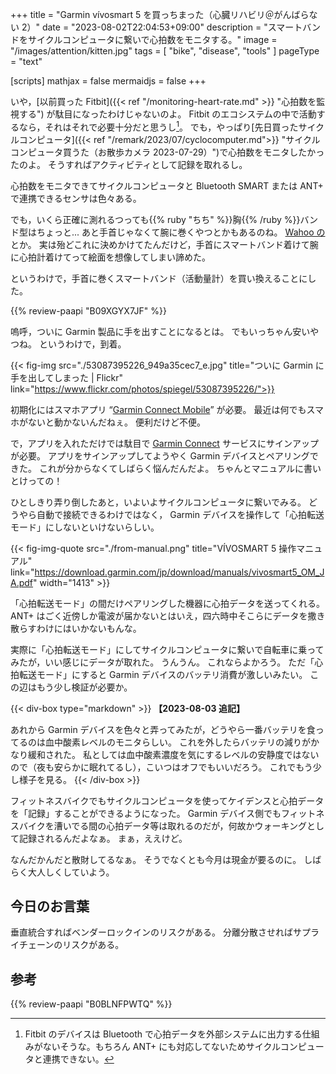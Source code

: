 +++
title = "Garmin vívosmart 5 を買っちまった（心臓リハビリ＠がんばらない 2）"
date =  "2023-08-02T22:04:53+09:00"
description = "スマートバンドをサイクルコンピュータに繋いで心拍数をモニタする。"
image = "/images/attention/kitten.jpg"
tags = [ "bike", "disease", "tools" ]
pageType = "text"

[scripts]
  mathjax = false
  mermaidjs = false
+++

いや，[以前買った Fitbit]({{< ref "/monitoring-heart-rate.md" >}} "心拍数を監視する") が駄目になったわけじゃないのよ。
Fitbit のエコシステムの中で活動するなら，それはそれで必要十分だと思うし[^fb1]。
でも，やっぱり[先日買ったサイクルコンピュータ]({{< ref "/remark/2023/07/cyclocomputer.md">}} "サイクルコンピュータ買うた（お散歩カメラ 2023-07-29）")で心拍数をモニタしたかったのよ。
そうすればアクティビティとして記録を取れるし。

[^fb1]: Fitbit のデバイスは Bluetooth で心拍データを外部システムに出力する仕組みがないそうな。もちろん ANT+ にも対応してないためサイクルコンピュータと連携できない。

心拍数をモニタできてサイクルコンピュータと Bluetooth SMART または ANT+ で連携できるセンサは色々ある。

でも，いくら正確に測れるつっても{{% ruby "ちち" %}}胸{{% /ruby %}}バンド型はちょっと...
あと手首じゃなくて腕に巻くやつとかもあるのね。
[Wahoo の](https://www.amazon.co.jp/dp/B078GRMFSN?tag=baldandersinf-22&linkCode=ogi&th=1&psc=1 "Amazon | Wahoo TICKR FITハートレートアームバンド、Bluetooth/ANT + | WAHOO(ワフー) | 心拍計")とか。
実は殆どこれに決めかけてたんだけど，手首にスマートバンド着けて腕に心拍計着けてって絵面を想像してしまい諦めた。

というわけで，手首に巻くスマートバンド（活動量計）を買い換えることにした。

{{% review-paapi "B09XGYX7JF" %}} <!-- GARMIN vívosmart 5 -->

嗚呼，ついに Garmin 製品に手を出すことになるとは。
でもいっちゃん安いやつね。
というわけで，到着。

{{< fig-img src="./53087395226_949a35cec7_e.jpg" title="ついに Garmin に手を出してしまった | Flickr" link="https://www.flickr.com/photos/spiegel/53087395226/">}}

初期化にはスマホアプリ “[Garmin Connect Mobile](https://www.garmin.co.jp/products/apps/garmin-connect-mobile/ "Garmin Connect™ Mobile App")” が必要。
最近は何でもスマホがないと動かないんだねぇ。
便利だけど不便。

で，アプリを入れただけでは駄目で [Garmin Connect](https://connect.garmin.com/) サービスにサインアップが必要。
アプリをサインアップしてようやく Garmin デバイスとペアリングできた。
これが分からなくてしばらく悩んだんだよ。
ちゃんとマニュアルに書いとけっての！

ひとしきり弄り倒したあと，いよいよサイクルコンピュータに繋いでみる。
どうやら自動で接続できるわけではなく， Garmin デバイスを操作して「心拍転送モード」にしないといけないらしい。

{{< fig-img-quote src="./from-manual.png" title="VÍVOSMART 5 操作マニュアル" link="https://download.garmin.com/jp/download/manuals/vivosmart5_OM_JA.pdf" width="1413" >}}

「心拍転送モード」の間だけペアリングした機器に心拍データを送ってくれる。
ANT+ はごく近傍しか電波が届かないとはいえ，四六時中そこらにデータを撒き散らすわけにはいかないもんな。

実際に「心拍転送モード」にしてサイクルコンピュータに繋いで自転車に乗ってみたが，いい感じにデータが取れた。
うんうん。
これならよかろう。
ただ「心拍転送モード」にすると Garmin デバイスのバッテリ消費が激しいみたい。
この辺はもう少し検証が必要か。

{{< div-box type="markdown" >}}
**【2023-08-03 追記】**

あれから Garmin デバイスを色々と弄ってみたが，どうやら一番バッテリを食ってるのは血中酸素レベルのモニタらしい。
これを外したらバッテリの減りがかなり緩和された。
私としては血中酸素濃度を気にするレベルの安静度ではないので（夜も安らかに眠れてるし），こいつはオフでもいいだろう。
これでもう少し様子を見る。
{{< /div-box >}}

フィットネスバイクでもサイクルコンピュータを使ってケイデンスと心拍データを「記録」することができるようになった。
Garmin デバイス側でもフィットネスバイクを漕いでる間の心拍データ等は取れるのだが，何故かウォーキングとして記録されるんだよなぁ。
まぁ，ええけど。

なんだかんだと散財してるなぁ。
そうでなくとも今月は現金が要るのに。
しばらく大人しくしていよう。

## 今日のお言葉

垂直統合すればベンダーロックインのリスクがある。
分離分散させればサプライチェーンのリスクがある。

## 参考

{{% review-paapi "B0BLNFPWTQ" %}} <!-- trimm ROLLIN サイクルコンピュータ -->
